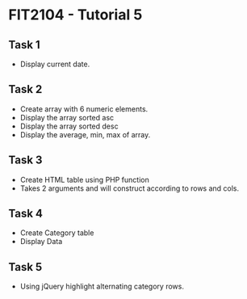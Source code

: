 # FIT2104 - Tutorial 5

## Task 1

- Display current date.

## Task 2

- Create array with 6 numeric elements.
- Display the array sorted asc
- Display the array sorted desc
- Display the average, min, max of array.

## Task 3

- Create HTML table using PHP function
- Takes 2 arguments and will construct according to rows and cols.

## Task 4

- Create Category table
- Display Data

## Task 5

- Using jQuery highlight alternating category rows.
